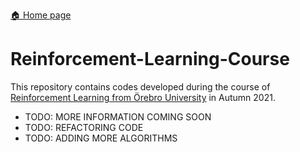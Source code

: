 [:house: Home page](https://github.com/Db-Lau/Reinforcement-Learning-Course) 


# Reinforcement-Learning-Course
This repository contains codes developed during the course of [Reinforcement Learning from Örebro University](https://www.oru.se/utbildning/kurser/kurs/reinforcement-learning-del-1-dt707a) in Autumn 2021.


- TODO: MORE INFORMATION COMING SOON
- TODO: REFACTORING CODE
- TODO: ADDING MORE ALGORITHMS